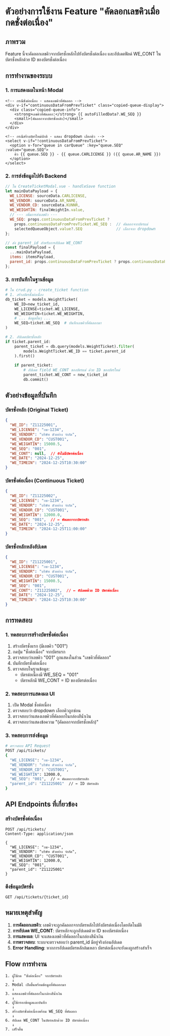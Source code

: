 # ตัวอย่างการใช้งาน Feature "คัดลอกเลขคิวเมื่อกดชั่งต่อเนื่อง"

## ภาพรวม
Feature นี้จะคัดลอกเลขคิวจากบัตรชั่งหลักไปยังบัตรชั่งต่อเนื่อง และอัปเดตฟิลด์ WE_CONT ในบัตรชั่งหลักด้วย ID ของบัตรชั่งต่อเนื่อง

## การทำงานของระบบ

### 1. การแสดงผลในหน้า Modal
```vue
<!-- กรณีชั่งต่อเนื่อง - แสดงเลขคิวที่คัดลอก -->
<div v-if="continuousDataFromPrevTicket" class="copied-queue-display">
  <div class="copied-queue-info">
    <strong>เลขคิวที่คัดลอก:</strong> {{ autoFilledData?.WE_SEQ }}
    <small>(คัดลอกจากบัตรชั่งหลัก)</small>
  </div>
</div>

<!-- กรณีสร้างบัตรใหม่ปกติ - แสดง dropdown เลือกคิว -->
<select v-if="!continuousDataFromPrevTicket">
  <option v-for="queue in carQueue" :key="queue.SEQ" :value="queue.SEQ">
    คิว {{ queue.SEQ }} - {{ queue.CARLICENSE }} ({{ queue.AR_NAME }})
  </option>
</select>
```

### 2. การส่งข้อมูลไปยัง Backend
```javascript
// ใน CreateTicketModal.vue - handleSave function
let mainDataPayload = {
  WE_LICENSE: sourceData.CARLICENSE,
  WE_VENDOR: sourceData.AR_NAME,
  WE_VENDOR_CD: sourceData.KUNNR,
  WE_WEIGHTIN: finalWeightIn.value,
  // --- เพิ่มการส่งเลขคิว ---
  WE_SEQ: props.continuousDataFromPrevTicket ? 
    props.continuousDataFromPrevTicket.WE_SEQ :  // คัดลอกจากบัตรแม่
    selectedQueueObject.value?.SEQ               // เลือกจาก dropdown
};

// ส่ง parent_id สำหรับการอัปเดต WE_CONT
const finalPayload = {
  ...mainDataPayload,
  items: itemsPayload,
  parent_id: props.continuousDataFromPrevTicket ? props.continuousDataFromPrevTicket.PARENT_ID : null
};
```

### 3. การบันทึกในฐานข้อมูล
```python
# ใน crud.py - create_ticket function
# 1. สร้างบัตรชั่งต่อเนื่อง
db_ticket = models.WeightTicket(
    WE_ID=new_ticket_id,
    WE_LICENSE=ticket.WE_LICENSE,
    WE_WEIGHTIN=ticket.WE_WEIGHTIN,
    # ... ข้อมูลอื่นๆ ...
    WE_SEQ=ticket.WE_SEQ  # บันทึกเลขคิวที่คัดลอกมา
)

# 2. อัปเดตบัตรชั่งหลัก
if ticket.parent_id:
    parent_ticket = db.query(models.WeightTicket).filter(
        models.WeightTicket.WE_ID == ticket.parent_id
    ).first()
    
    if parent_ticket:
        # อัปเดต field WE_CONT ของบัตรแม่ ด้วย ID ของบัตรใหม่
        parent_ticket.WE_CONT = new_ticket_id
        db.commit()
```

## ตัวอย่างข้อมูลที่บันทึก

### บัตรชั่งหลัก (Original Ticket)
```json
{
  "WE_ID": "Z11225001",
  "WE_LICENSE": "กข-1234",
  "WE_VENDOR": "บริษัท ตัวอย่าง จำกัด",
  "WE_VENDOR_CD": "CUST001",
  "WE_WEIGHTIN": 15000.5,
  "WE_SEQ": "001",
  "WE_CONT": null,  // ยังไม่มีบัตรต่อเนื่อง
  "WE_DATE": "2024-12-25",
  "WE_TIMEIN": "2024-12-25T10:30:00"
}
```

### บัตรชั่งต่อเนื่อง (Continuous Ticket)
```json
{
  "WE_ID": "Z11225002",
  "WE_LICENSE": "กข-1234",
  "WE_VENDOR": "บริษัท ตัวอย่าง จำกัด",
  "WE_VENDOR_CD": "CUST001",
  "WE_WEIGHTIN": 12000.0,
  "WE_SEQ": "001",  // ← คัดลอกจากบัตรหลัก
  "WE_DATE": "2024-12-25",
  "WE_TIMEIN": "2024-12-25T11:00:00"
}
```

### บัตรชั่งหลักหลังอัปเดต
```json
{
  "WE_ID": "Z11225001",
  "WE_LICENSE": "กข-1234",
  "WE_VENDOR": "บริษัท ตัวอย่าง จำกัด",
  "WE_VENDOR_CD": "CUST001",
  "WE_WEIGHTIN": 15000.5,
  "WE_SEQ": "001",
  "WE_CONT": "Z11225002",  // ← อัปเดตด้วย ID บัตรต่อเนื่อง
  "WE_DATE": "2024-12-25",
  "WE_TIMEIN": "2024-12-25T10:30:00"
}
```

## การทดสอบ

### 1. ทดสอบการสร้างบัตรชั่งต่อเนื่อง
1. สร้างบัตรชั่งแรก (มีเลขคิว "001")
2. กดปุ่ม "ชั่งต่อเนื่อง" จากบัตรแรก
3. ตรวจสอบว่าเลขคิว "001" ถูกแสดงในส่วน "เลขคิวที่คัดลอก"
4. บันทึกบัตรชั่งต่อเนื่อง
5. ตรวจสอบในฐานข้อมูล:
   - บัตรต่อเนื่องมี WE_SEQ = "001"
   - บัตรหลักมี WE_CONT = ID ของบัตรต่อเนื่อง

### 2. ทดสอบการแสดงผล UI
1. เปิด Modal ชั่งต่อเนื่อง
2. ตรวจสอบว่า dropdown เลือกคิวถูกซ่อน
3. ตรวจสอบว่าแสดงเลขคิวที่คัดลอกในกล่องสีน้ำเงิน
4. ตรวจสอบว่าแสดงข้อความ "(คัดลอกจากบัตรชั่งหลัก)"

### 3. ทดสอบการส่งข้อมูล
```bash
# ตรวจสอบ API Request
POST /api/tickets/
{
  "WE_LICENSE": "กข-1234",
  "WE_VENDOR": "บริษัท ตัวอย่าง จำกัด",
  "WE_VENDOR_CD": "CUST001",
  "WE_WEIGHTIN": 12000.0,
  "WE_SEQ": "001",  // ← คัดลอกจากบัตรหลัก
  "parent_id": "Z11225001"  // ← ID บัตรหลัก
}
```

## API Endpoints ที่เกี่ยวข้อง

### สร้างบัตรชั่งต่อเนื่อง
```
POST /api/tickets/
Content-Type: application/json

{
  "WE_LICENSE": "กข-1234",
  "WE_VENDOR": "บริษัท ตัวอย่าง จำกัด",
  "WE_VENDOR_CD": "CUST001",
  "WE_WEIGHTIN": 12000.0,
  "WE_SEQ": "001",
  "parent_id": "Z11225001"
}
```

### ดึงข้อมูลบัตรชั่ง
```
GET /api/tickets/{ticket_id}
```

## หมายเหตุสำคัญ

1. **การคัดลอกเลขคิว**: เลขคิวจะถูกคัดลอกจากบัตรหลักไปยังบัตรต่อเนื่องโดยอัตโนมัติ
2. **การอัปเดต WE_CONT**: บัตรหลักจะถูกอัปเดตด้วย ID ของบัตรต่อเนื่อง
3. **การแสดงผล**: UI จะแสดงเลขคิวที่คัดลอกในกล่องสีน้ำเงิน
4. **การตรวจสอบ**: ระบบจะตรวจสอบว่า parent_id มีอยู่จริงก่อนอัปเดต
5. **Error Handling**: หากการอัปเดตบัตรหลักล้มเหลว บัตรต่อเนื่องจะยังคงถูกสร้างสำเร็จ

## Flow การทำงาน

```
1. ผู้ใช้กด "ชั่งต่อเนื่อง" จากบัตรหลัก
   ↓
2. Modal เปิดขึ้นพร้อมข้อมูลที่คัดลอกมา
   ↓
3. แสดงเลขคิวที่คัดลอกในกล่องสีน้ำเงิน
   ↓
4. ผู้ใช้กรอกข้อมูลและบันทึก
   ↓
5. สร้างบัตรชั่งต่อเนื่องพร้อม WE_SEQ ที่คัดลอก
   ↓
6. อัปเดต WE_CONT ในบัตรหลักด้วย ID บัตรต่อเนื่อง
   ↓
7. เสร็จสิ้น
```
